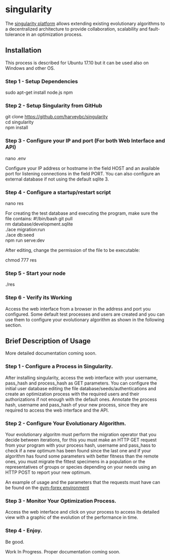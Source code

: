 # singularity

The [singularity platform](https://github.com/harveybc/singularity) allows 
extending existing evolutionary algorithms to a decentralized architecture to 
provide collaboration, scalability and fault-tolerance in an optimization process. 

## Installation

This process is described for Ubuntu 17.10 but it can be used also on Windows and other OS.

### Step 1 - Setup Dependencies

sudo apt-get install node.js npm  
 
### Step 2 - Setup Singularity from GitHub

git clone https://github.com/harveybc/singularity  
cd singularity  
npm install  

### Step 3 - Configure your IP and port (For both Web Interface and API)

nano .env  

Configure your IP address or hostname in the field HOST and an available port 
for listening connections in the field PORT. You can also configure an external 
database if not using the default sqlite 3.


### Step 4 - Configure a startup/restart script

nano res  

For creating the test database and executing the program, make sure the file contains:
\#!/bin/bash
git pull  
rm database/development.sqlite  
./ace migration:run  
./ace db:seed  
npm run serve:dev  

After editing, change the permission of the file to be executable:  

chmod 777 res  

### Step 5 - Start your node

./res  

### Step 6 - Verify its Working

Access the web interface from a browser in the address and port you configured.
Some default test processes and users are created and you can use them to configure
your evolutionary algorithm as shown in the following section.  

## Brief Description of Usage  

More detailed documentation coming soon.

### Step 1 - Configure a Process in Singularity.

After installing singularity, access the web interface with your username, 
pass_hash and process_hash as GET parameters. You can configure the initial user 
database editing the file database/seeds/authentications and create an optimization
process with the required users and their authorizations if not enough with the default ones. 
Annotate the process hash, username and pass_hash of your new process, since they are required
to access the web interface and the API.

### Step 2 - Configure Your Evolutionary Algorithm.

Your evolutionary algoritm must perform the migration operator that you decide
between iterations, for this you must make an HTTP GET request from your program
with your process hash, username and pass_hass to check if a new optimum has been 
found since the last one and if your algorithm
has found some parameters with better fitness than the remote ones, you must 
migrate the fittest specimens in a population or the representatives of 
groups or species depending on your needs using an HTTP POST to report your new optimum.

An example of usage and the parameters that the requests must have can be found on the [gym-forex environment](https://github.com/harveybc/gym-forex)

### Step 3 - Monitor Your Optimization Process.

Access the web interface and click on your process to access its detailed view
with a graphic of the evolution of the performance in time.

### Step 4 - Enjoy.

Be good.

Work In Progress. Proper documentation coming soon.